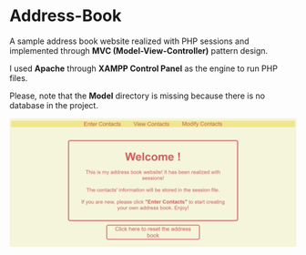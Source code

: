 # Address-Book
A sample address book website realized with PHP sessions and implemented through **MVC (Model-View-Controller)** pattern design.

I used **Apache** through **XAMPP Control Panel** as the engine to run PHP files.

Please, note that the **Model** directory is missing because there is no database in the project.

![Branch1](/images/Frontend.png)
